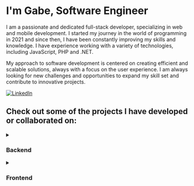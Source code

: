 # I'm Gabe, Software Engineer

I am a passionate and dedicated full-stack developer, specializing in web and mobile development. I started my journey in the world of programming in 2021 and since then, I have been constantly improving my skills and knowledge. I have experience working with a variety of technologies, including JavaScript, PHP and .NET.

My approach to software development is centered on creating efficient and scalable solutions, always with a focus on the user experience. I am always looking for new challenges and opportunities to expand my skill set and contribute to innovative projects.

<a href="https://www.linkedin.com/in/ebagabee/" target="_blank"> ![LinkedIn](https://img.shields.io/badge/linkedin-%230077B5.svg?style=for-the-badge&logo=linkedin&logoColor=white)</a>

## Check out some of the projects I have developed or collaborated on:

<details>
<summary><h3>Backend</h3></summary>

#### Drug Sales API: [Link](https://github.com/ebagabe/Api-VendasMedicamentos)
- **Technologies Used:** C#/.NET Core, ASP.NET API, Entity Framework, PostgreSQL, xUnit
- **Difficulty Level:** Intermediate

#### Todo List REST API: [Link](https://github.com/ebagabe/REST-API-todo-list)
- **Technologies Used:** JavaScript/Node, Express, Jest, Knex
- **Difficulty Level:** Intermediate

</details>

<details>
<summary><h3>Frontend</h3></summary>

#### Random Background Color Changer: [Link](https://github.com/ebagabe/Random-Background-Color-Changer)
- **Technologies Used:** HTML, CSS, JavaScript
- **Difficulty Level:** Basic

#### RPG Game: [Link](https://github.com/ebagabe/RPG-JavaScript)
- **Technologies Used:** HTML, CSS, JavaScript
- **Difficulty Level:** Basic/Intermediate

</details>




 



 
   


